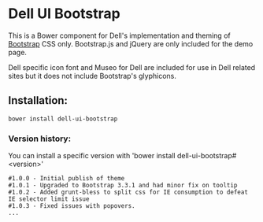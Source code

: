 # Dell UI Bootstrap

This is a Bower component for Dell's implementation and theming of [Bootstrap](http://getbootstrap.com/) CSS only. 
Bootstrap.js and jQuery are only included for the demo page.

Dell specific icon font and Museo for Dell are included for use in Dell related sites but it does not include Bootstrap's glyphicons.

## Installation:

`bower install dell-ui-bootstrap`

### Version history:
You can install a specific version with 'bower install dell-ui-bootstrap#&lt;version&gt;'
```
#1.0.0 - Initial publish of theme
#1.0.1 - Upgraded to Bootstrap 3.3.1 and had minor fix on tooltip
#1.0.2 - Added grunt-bless to split css for IE consumption to defeat IE selector limit issue
#1.0.3 - Fixed issues with popovers.
...
```
